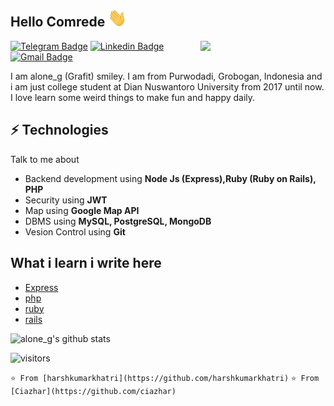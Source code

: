 <h2> Hello Comrede <img src="https://raw.githubusercontent.com/ABSphreak/ABSphreak/master/gifs/Hi.gif" width="30px"></h2>

<img align='right' src='https://user-images.githubusercontent.com/5713670/87202985-820dcb80-c2b6-11ea-9f56-7ec461c497c3.gif' width='200"'>

[![Telegram Badge](https://img.shields.io/badge/-@Grafiters-1ca0f1?style=flat-square&labelColor=1ca0f1&logo=telegram&logoColor=white&link=https://twitter.com/grafit_n)](https://telegram.me/Grafiters) [![Linkedin Badge](https://img.shields.io/badge/-Grafiters-blue?style=flat-square&logo=Linkedin&logoColor=white&link=https://www.linkedin.com/in/Grafiters/)](https://www.linkedin.com/in/Grafiters/)
[![Gmail Badge](https://img.shields.io/badge/-bayugrafit@gmail.com-c14438?style=flat-square&logo=Gmail&logoColor=white&link=mailto:bayugrafit@gmail.com)](mailto:bayugrafit@gmail.com)

I am alone_g (Grafit) smiley. I am from Purwodadi, Grobogan, Indonesia and i am just college student at Dian Nuswantoro University from 2017 until now. I love learn some weird things to make fun and happy daily.

## ⚡ Technologies
Talk to me about
- Backend development using **Node Js (Express),Ruby (Ruby on Rails), PHP**
- Security using **JWT**
- Map using **Google Map API**
- DBMS using **MySQL, PostgreSQL, MongoDB**
- Vesion Control using **Git**

## What i learn i write here 

- [Express](node/express.md)
- [php](php/php.md)
- [ruby](ruby/ruby.md)
- [rails](ruby/rails.md)

![alone_g's github stats](https://github-readme-stats.vercel.app/api?username=Grafiters&hide=["issues"]&show_icons=true)

![visitors](https://visitor-badge.glitch.me/badge?page_id=Grafiters)

```⭐️ From [harshkumarkhatri](https://github.com/harshkumarkhatri)```
```⭐️ From [Ciazhar](https://github.com/ciazhar)```

